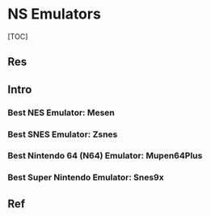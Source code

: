 # NS Emulators

[TOC]



## Res


## Intro
### Best NES Emulator: Mesen

### Best SNES Emulator: Zsnes

### Best Nintendo 64 (N64) Emulator: Mupen64Plus

### Best Super Nintendo Emulator: Snes9x



## Ref

